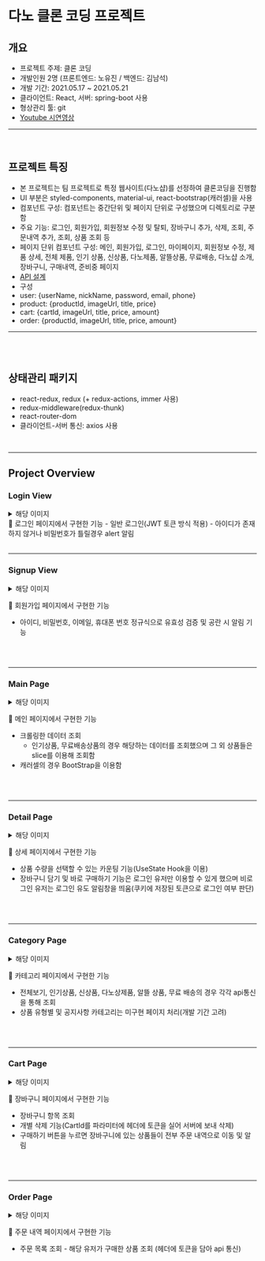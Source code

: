# 다노 클론 코딩 프로젝트

## 개요

- 프로젝트 주제: 클론 코딩
- 개발인원 2명 (프론트엔드: 노유진 / 백엔드: 김남석)
- 개발 기간: 2021.05.17 ~ 2021.05.21
- 클라이언트: React, 서버: spring-boot 사용
- 형상관리 툴: git
- <a href="https://www.youtube.com/watch?v=MMWfqYu-sW8" target="_blank">Youtube 시연영상</a>
<hr/>
<br/>

## 프로젝트 특징

- 본 프로젝트는 팀 프로젝트로 특정 웹사이트(다노샵)를 선정하여 클론코딩을 진행함
- UI 부분은 styled-components, material-ui, react-bootstrap(캐러셀)을 사용
- 컴포넌트 구성: 컴포넌트는 중간단위 및 페이지 단위로 구성했으며 디렉토리로 구분함
- 주요 기능: 로그인, 회원가입, 회원정보 수정 및 탈퇴, 장바구니 추가, 삭제, 조회, 주문내역 추가, 조회, 상품 조회 등
- 페이지 단위 컴포넌트 구성: 메인, 회원가입, 로그인, 마이페이지, 회원정보 수정, 제품 상세, 전체 제품, 인기 상품, 신상품, 다노제품, 알뜰상품, 무료배송, 다노샵 소개, 장바구니, 구매내역, 준비중 페이지
- <a href="https://documenter.getpostman.com/view/15605965/TzRYbPMN" target="_blank">API 설계</a>
- 구성
- user: {userName, nickName, password, email, phone}
- product: {productId, imageUrl, title, price}
- cart: {cartId, imageUrl, title, price, amount}
- order: {productId, imageUrl, title, price, amount}

<hr/>
<br/>
<br>

## 상태관리 패키지

- react-redux, redux (+ redux-actions, immer 사용)
- redux-middleware(redux-thunk)
- react-router-dom
- 클라이언트-서버 통신: axios 사용
<br>
<hr>

## Project Overview

### Login View

<details>
<summary>해당 이미지</summary>
<div markdown="1">

![danoclone%20-%20image%209e0f8f3e2ff1419c859908f2c4ccbbf0/Untitled.png](danoclone%20-%20image%209e0f8f3e2ff1419c859908f2c4ccbbf0/Untitled.png)

</div>
</details>
💬 로그인 페이지에서 구현한 기능
- 일반 로그인(JWT 토큰 방식 적용)
- 아이디가 존재하지 않거나 비밀번호가 틀릴경우 alert 알림
<br>
<br>
<hr>

### Signup View

<details>
<summary>해당 이미지</summary>
<div markdown="1">

![danoclone%20-%20image%209e0f8f3e2ff1419c859908f2c4ccbbf0/_2021-05-31__10.40.46.png](danoclone%20-%20image%209e0f8f3e2ff1419c859908f2c4ccbbf0/_2021-05-31__10.40.46.png)

</div>
</details>

💬 회원가입 페이지에서 구현한 기능

- 아이디, 비밀번호, 이메일, 휴대폰 번호 정규식으로 유효성 검증 및 공란 시 알림 기능
<br>
<br>
<hr>

### Main Page

<details>
<summary>해당 이미지</summary>
<div markdown="1">

![danoclone%20-%20image%209e0f8f3e2ff1419c859908f2c4ccbbf0/Untitled%201.png](danoclone%20-%20image%209e0f8f3e2ff1419c859908f2c4ccbbf0/Untitled%201.png)

</div>
</details>

💬 메인 페이지에서 구현한 기능

- 크롤링한 데이터 조회
  - 인기상품, 무료배송상품의 경우 해당하는 데이터를 조회했으며 그 외 상품들은 slice를 이용해 조회함
- 캐러셀의 경우 BootStrap을 이용함
<br>
<br>
<hr>

### Detail Page

<details>
<summary>해당 이미지</summary>
<div markdown="1">

![danoclone%20-%20image%209e0f8f3e2ff1419c859908f2c4ccbbf0/Untitled%202.png](danoclone%20-%20image%209e0f8f3e2ff1419c859908f2c4ccbbf0/Untitled%202.png)

</div>
</details>

💬 상세 페이지에서 구현한 기능

- 상품 수량을 선택할 수 있는 카운팅 기능(UseState Hook을 이용)
- 장바구니 담기 및 바로 구매하기 기능은 로그인 유저만 이용할 수 있게 했으며 비로그인 유저는 로그인 유도 알림창을 띄움(쿠키에 저장된 토큰으로 로그인 여부 판단)
<br>
<br>
<hr>

### Category Page

<details>
<summary>해당 이미지</summary>
<div markdown="1">

![danoclone%20-%20image%209e0f8f3e2ff1419c859908f2c4ccbbf0/Untitled%203.png](danoclone%20-%20image%209e0f8f3e2ff1419c859908f2c4ccbbf0/Untitled%203.png)

![danoclone%20-%20image%209e0f8f3e2ff1419c859908f2c4ccbbf0/Untitled%204.png](danoclone%20-%20image%209e0f8f3e2ff1419c859908f2c4ccbbf0/Untitled%204.png)

![danoclone%20-%20image%209e0f8f3e2ff1419c859908f2c4ccbbf0/Untitled%205.png](danoclone%20-%20image%209e0f8f3e2ff1419c859908f2c4ccbbf0/Untitled%205.png)

![danoclone%20-%20image%209e0f8f3e2ff1419c859908f2c4ccbbf0/Untitled%206.png](danoclone%20-%20image%209e0f8f3e2ff1419c859908f2c4ccbbf0/Untitled%206.png)

![danoclone%20-%20image%209e0f8f3e2ff1419c859908f2c4ccbbf0/Untitled%207.png](danoclone%20-%20image%209e0f8f3e2ff1419c859908f2c4ccbbf0/Untitled%207.png)

![danoclone%20-%20image%209e0f8f3e2ff1419c859908f2c4ccbbf0/Untitled%208.png](danoclone%20-%20image%209e0f8f3e2ff1419c859908f2c4ccbbf0/Untitled%208.png)

![danoclone%20-%20image%209e0f8f3e2ff1419c859908f2c4ccbbf0/Untitled%209.png](danoclone%20-%20image%209e0f8f3e2ff1419c859908f2c4ccbbf0/Untitled%209.png)

![danoclone%20-%20image%209e0f8f3e2ff1419c859908f2c4ccbbf0/Untitled%2010.png](danoclone%20-%20image%209e0f8f3e2ff1419c859908f2c4ccbbf0/Untitled%2010.png)

</div>
</details>

💬 카테고리 페이지에서 구현한 기능

- 전체보기, 인기상품, 신상품, 다노상제품, 알뜰 상품, 무료 배송의 경우 각각 api통신을 통해 조회
- 상품 유형별 및 공지사항 카테고리는 미구현 페이지 처리(개발 기간 고려)
<br>
<br>
<hr>

### Cart Page

<details>
<summary>해당 이미지</summary>
<div markdown="1">

![danoclone%20-%20image%209e0f8f3e2ff1419c859908f2c4ccbbf0/Untitled%2011.png](danoclone%20-%20image%209e0f8f3e2ff1419c859908f2c4ccbbf0/Untitled%2011.png)

</div>
</details>

💬 장바구니 페이지에서 구현한 기능

- 장바구니 항목 조회
- 개별 삭제 기능(CartId를 파라미터에 헤더에 토큰을 실어 서버에 보내 삭제)
- 구매하기 버튼을 누르면 장바구니에 있는 상품들이 전부 주문 내역으로 이동 및 알림
<br>
<br>
<hr>

### Order Page

<details>
<summary>해당 이미지</summary>
<div markdown="1">

![danoclone%20-%20image%209e0f8f3e2ff1419c859908f2c4ccbbf0/Untitled%2012.png](danoclone%20-%20image%209e0f8f3e2ff1419c859908f2c4ccbbf0/Untitled%2012.png)

</div>
</details>

💬 주문 내역 페이지에서 구현한 기능

- 주문 목록 조회 - 해당 유저가 구매한 상품 조회 (헤더에 토큰을 담아 api 통신)
